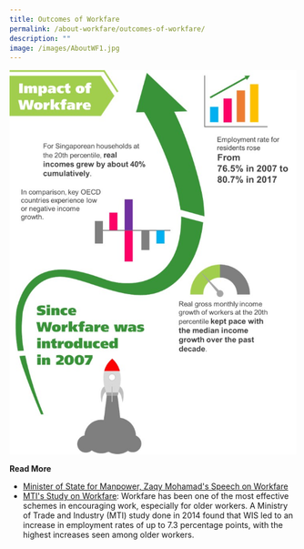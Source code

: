 ```yaml
---
title: Outcomes of Workfare
permalink: /about-workfare/outcomes-of-workfare/
description: ""
image: /images/AboutWF1.jpg
---
```


![Alt text for image on Isomer site](/images/AboutWF9.jpg)

**Read More**
* [Minister of State for Manpower, Zaqy Mohamad's Speech on Workfare](/files/MOM%20Joint%20Segment%20Inequality%20COS%20Speech.pdf)
* [MTI's Study on Workfare](https://www.mti.gov.sg/Resources/feature-articles/2014/The-Impact-Of-The-Workfare-Income-Supplement-Scheme-on-Individuals-Labour-Outcomes): Workfare has been one of the most effective schemes in encouraging work, especially for older workers. A Ministry of Trade and Industry (MTI) study done in 2014 found that WIS led to an increase in employment rates of up to 7.3 percentage points, with the highest increases seen among older workers.
